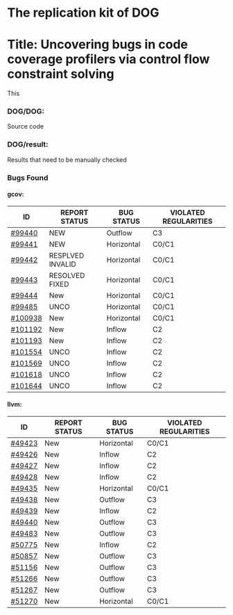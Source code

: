 # The replication kit of DOG
# Title: Uncovering bugs in code coverage profilers via control flow constraint solving
This 
### DOG/DOG:
  Source code
  
### DOG/result:
  Results that need to be manually checked

### Bugs Found
#### gcov:
|  ID  |  REPORT STATUS  |  BUG STATUS  |  VIOLATED REGULARITIES  | 
|  ----  |  ----  |  ----  |  ----  |
[#99440](https://gcc.gnu.org/bugzilla/show_bug.cgi?id=99440)  |  NEW  |  Outflow  |  C3
[#99441](https://gcc.gnu.org/bugzilla/show_bug.cgi?id=99441)  |  NEW  |  Horizontal  |  C0/C1
[#99442](https://gcc.gnu.org/bugzilla/show_bug.cgi?id=99442)  |  RESPLVED INVALID  |  Horizontal  |  C0/C1
[#99443](https://gcc.gnu.org/bugzilla/show_bug.cgi?id=99443)  |  RESOLVED FIXED  |  Horizontal  |  C0/C1
[#99444](https://gcc.gnu.org/bugzilla/show_bug.cgi?id=99444)  |  New  |  Horizontal  |  C0/C1
[#99485](https://gcc.gnu.org/bugzilla/show_bug.cgi?id=99485)  |  UNCO  |  Horizontal  |  C0/C1
[#100938](https://gcc.gnu.org/bugzilla/show_bug.cgi?id=100938)  |  New  |  Horizontal  |  C0/C1
[#101192](https://gcc.gnu.org/bugzilla/show_bug.cgi?id=101192)  |  New  |  Inflow  |  C2 
[#101193](https://gcc.gnu.org/bugzilla/show_bug.cgi?id=101193)  |  New  |  Inflow  |  C2 
[#101554](https://gcc.gnu.org/bugzilla/show_bug.cgi?id=101554)  |  UNCO  |  Inflow  |  C2 
[#101569](https://gcc.gnu.org/bugzilla/show_bug.cgi?id=101569)  |  UNCO  |  Inflow  |  C2 
[#101618](https://gcc.gnu.org/bugzilla/show_bug.cgi?id=101618)  |  UNCO  |  Inflow  |  C2 
[#101644](https://gcc.gnu.org/bugzilla/show_bug.cgi?id=101644)  |  UNCO  |  Inflow  |  C2 
#### llvm:
|  ID  |  REPORT STATUS  |  BUG STATUS  |  VIOLATED REGULARITIES   | 
|  ----  |  ----  |  ----  |  ----  |
[#49423](https://bugs.llvm.org/show_bug.cgi?id=49423)  |  New  |  Horizontal  |  C0/C1
[#49426](https://bugs.llvm.org/show_bug.cgi?id=49426)  |  New  |  Inflow  |  C2
[#49427](https://bugs.llvm.org/show_bug.cgi?id=49427)  |  New  |  Inflow  |  C2
[#49428](https://bugs.llvm.org/show_bug.cgi?id=49428)  |  New  |  Inflow  |  C2
[#49435](https://bugs.llvm.org/show_bug.cgi?id=49435)  |  New  |  Horizontal  |  C0/C1
[#49438](https://bugs.llvm.org/show_bug.cgi?id=49438)  |  New  |  Outflow  |  C3
[#49439](https://bugs.llvm.org/show_bug.cgi?id=49439)  |  New  |  Inflow  |  C2
[#49440](https://bugs.llvm.org/show_bug.cgi?id=49440)  |  New  |  Outflow  |  C3
[#49483](https://bugs.llvm.org/show_bug.cgi?id=49483)  |  New  |  Outflow  |  C3
[#50775](https://bugs.llvm.org/show_bug.cgi?id=50775)  |  New  |  Inflow  |  C2
[#50857](https://bugs.llvm.org/show_bug.cgi?id=50857)  |  New  |  Outflow  |  C3
[#51156](https://bugs.llvm.org/show_bug.cgi?id=51156)  |  New  |  Outflow  |  C3
[#51266](https://bugs.llvm.org/show_bug.cgi?id=51266)  |  New  |  Outflow  |  C3
[#51267](https://bugs.llvm.org/show_bug.cgi?id=51267)  |  New  |  Outflow  |  C3
[#51270](https://bugs.llvm.org/show_bug.cgi?id=51270)  |  New  |  Horizontal  |  C0/C1
